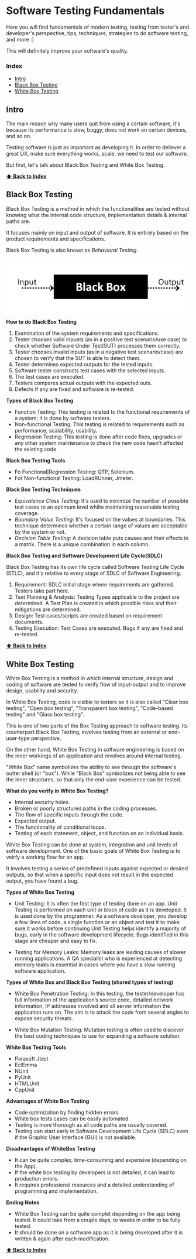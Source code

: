 # Software Testing Fundamentals

Here you will find fundamentals of modern testing, testing from tester's and developer's
perspective, tips, techniques, strategies to do software testing, and more :]

This will definitely improve your software's quality.

### Index
-   [Intro](#intro)
-   [Black Box Testing](#Black-Box-Testing)
-   [White Box Testing](#White-Box-Testing)


## Intro

The main reason why many users quit from using a certain software, it's because its
performance is slow, buggy, does not work on certain devices, and so on.

Testing software is just as important as developing it. In order to deliever a great UX,
make sure everything works, scale, we need to test our software.

But first, let's talk about Black Box Testing and White Box Testing.

**[⬆ Back to Index](#index)**


## Black Box Testing

Black Box Testing is a method in which the functionalities are tested without knowing
what the internal code structure, implementation details & internal paths are.

It focuses mainly on input and output of software. It is entirely based on the product
requirements and specifications.

Black Box Testing is also known as *Behavioral Testing*.

![assets/blackbox.webp](assets/blackbox.webp)


**How to do Black Box Testing**

1. Examination of the system requirements and specifications.
2. Tester chooses valid inpusts (as in a positive test scenario/use case) to
   check whether Software Under Test(SUT) processes them correctly.
3. Tester chooses invalid inputs (as in a negative test scenario/case) are chosen
   to verify that the SUT is able to detect them.
4. Tester determines expected outputs for the tested inputs.
5. Software tester constructs test cases with the selected inputs.
6. The test cases are executed.
7. Testers compares actual outputs with the expected outs.
8. Defects if any are fixed and software is re-tested.


**Types of Black Box Testing**

- Function Testing: This testing is related to the functional requirements of a 
  system; it is done by software testers.
- Non-functional Testing: This testing is related to requirements such as performance,
  scalability, usability.
- Regression Testing: This testing is done after code fixes, upgrades or any other
  system maintenance to check the new code hasn't affected the existing code.


**Black Box Testing Tools**

- Fo Functional|Regression Testing: QTP, Selenium.
- For Non-functional Testing: LoadRUnner, Jmeter.


**Black Box Testing Techniques**

- *Equivalence Class Testing*: It's used to minimize the number of possible test cases to
  an optimum level whilte maintaining reasonable testing coverage.
- *Boundary Value Testing*: It's focused on the values at boundaries. This technique
  determines whether a certain range of values are acceptable by the system or not.
- *Decision Table Testing*: A decision table puts causes and their effects in a matrix.
  There is a unique combination in each column.

**Black Box Testing and Software Development Life Cycle(SDLC)**

Black Box Testing has its own life cycle called Software Testing Life Cycle (STLC), and
it's relative to every stage of SDLC of Software Engineering.

1. Requirement: SDLC initial stage where requirements are gathered. Testers take part here.
2. Test Planning & Analysis: Testing Types applicable to the project are determined. A Test
   Plan is created in which possible risks and their mitigations are determined.
3. Design: Test cases/scripts are created based on requirement documents.
4. Testing Execution: Test Cases are executed. Bugs if any are fixed and re-tested.

**[⬆ Back to Index](#index)**


## White Box Testing

White Box Testing is a method in which internal structure, design and coding of software 
are tested to verify flow of input-output and to improve design, usability and security.

In White Box Testing, code is visible to testers so it is also called "Clear box testing",
"Open box testing", "Transparent box testing", "Code-based testing" and "Glass box testing".

This is one of two parts of the Box Testing approach to software testing. Its counterpart
Black Box Texting, involves testing from an external or end-user-type perspective.

On the other hand, White Box Testing in software engineering is based on the inner workings
of an application and revolves around internal testing.

"White Box" name symbolizes the ability to see through the software's outter shell (or "box").
While "Black Box" symbolizes not being able to see the inner structures, so that only the
end-user experience can be tested.

**What do you verify in White Box Testing?**
-  Internal security holes.
-  Broken or poorly structured paths in the coding processes.
-  The flow of specific inputs through the code.
-  Expected output.
-  The functionality of conditional loops.
-  Testing of each statement, object, and function on an individual basis.

White Box Testing can be done at system, integration and unit levels of software development. One of
the basic goals of White Box Testing is to veirfy a working flow for an app. 

It involves testing a series of predefined inputs against expected or desired outputs,
so that when a specific input does not result in the expected output, you have found a bug.

**Types of White Box Testing**

-  Unit Testing: It is often the first type of testing done on an app. Unit Testing is
   performed on each unit or block of code as it is developed. It is used done by the programmer.
   As a software developer, you develop a few lines of code, a single function or an object and test
   it to make sure it works before continuing Unit Testing helps identify a majority of bugs, early
   in the software development lifecycle. Bugs identified in this stage are cheaper and easy to fix.

-  Testing for Memory Leaks: Memory leaks are leading causes of slower running applications. A QA
   specialist who is experienced at detecting memory leaks is essential in cases where you have a
   slow running software application.

**Types of White Box and Black Box Testing (shared types of testing)**

-  White Box Penetration Testing: In this testing, the tester/developer has full information of the
   application’s source code, detailed network information, IP addresses involved and all server information
   the application runs on.  The aim is to attack the code from several angles to expose security threats.

-  White Box Mutation Testing: Mutation testing is often used to discover the best coding techniques 
   to use for expanding a software solution.


**White Box Testing Tools**

- Parasoft Jtest
- EclEmma
- NUnit
- PyUnit
- HTMLUnit
- CppUnit


**Advantages of White Box Testing**
-  Code optimization by finding hidden errors.
-  White box tests cases can be easily automated.
-  Testing is more thorough as all code paths are usually covered.
-  Testing can start early in Software Development Life Cycle (SDLC) even if the
   Graphic User Interface (GUI) is not available.


**Disadvantages of WhiteBox Testing**
-  It can be quite complex, time-consuming and expensive (depending on the App).
-  If the white box testing by developers is not detailed, it can lead to production errors.
-  It requires professional resources and a detailed understanding of programming and implementation.

**Ending Notes**
-  White Box Testing can be quite complet depending on the app being tested. It could take from a couple
   days, to weeks in order to be fully tested.
-  It should be done on a software app as it is being developed after it is written & again after each
   modification.

**[⬆ Back to Index](#index)**
